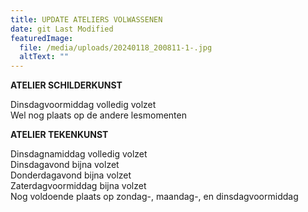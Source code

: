 ```yaml
---
title: UPDATE ATELIERS VOLWASSENEN
date: git Last Modified
featuredImage:
  file: /media/uploads/20240118_200811-1-.jpg
  altText: ""
---
```

**A﻿TELIER SCHILDERKUNST**

Dinsdagvoormiddag volledig volzet\
W﻿el nog plaats op de andere lesmomenten

**A﻿TELIER TEKENKUNST**

D﻿insdagnamiddag volledig volzet\
D﻿insdagavond bijna volzet\
D﻿onderdagavond bijna volzet\
Z﻿aterdagvoormiddag bijna volzet\
N﻿og voldoende plaats op zondag-, maandag-, en dinsdagvoormiddag